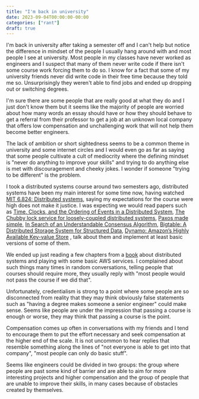 ```yaml
---
title: "I'm back in university"
date: 2023-09-04T00:00:00-00:00
categories: ["rant"]
draft: true
---
```


I'm back in university after taking a semester off and I can't help but notice the difference in mindset of the people I usually hang around with and most people I see at university. Most people in my classes have never worked as engineers and I suspect that many of them never write code if there isn't some course work forcing them to do so. I know for a fact that some of my university friends never did write code in their free time because they told me so. Unsurprisingly they weren't able to find jobs and ended up dropping out or switching degrees.

I'm sure there are some people that are really good at what they do and I just don't know them but it seems like the majority of people are worried about how many words an essay should have or how they should behave to get a referral from their professor to get a job at an unknown local company that offers low compensation and unchallenging work that will not help them become better engineers.

The lack of ambition or short sightedness seems to be a common theme in university and some internet circles and I would even go as far as saying that some people cultivate a cult of mediocrity where the defining mindset is "never do anything to improve your skills" and trying to do anything else is met with discouragement and cheeky jokes. I wonder if someone "trying to be different" is the problem.

I took a distributed systems course around two semesters ago, distributed systems have been my main interest for some time now, having watched [MIT 6.824: Distributed systems], saying my expectations for the course were high does not make it justice. I was expecting we would read papers such as [Time, Clocks, and the Ordering of Events in a Distributed System], [The Chubby lock service for loosely-coupled distributed systems], [Paxos made simple], [In Search of an Understandable Consensus Algorithm], [Bigtable: A Distributed Storage System for Structured Data], [Dynamo: Amazon’s Highly Available Key-value Store] , talk about them and implement at least basic versions of some of them.

We ended up just reading a few chapters from a [book](https://www.distributed-systems.net/index.php/books/ds4/) about distributed systems and playing with some basic AWS services. I complained about such things many times in random conversations, telling people that courses should require more, they usually reply with "most people would not pass the course if we did that".

Unfortunately, credentialism is strong to a point where some people are so disconnected from reality that they may think obviously false statements such as "having a degree makes someone a senior engineer" could make sense. Seems like people are under the impression that passing a course is enough or worse, they may think that passing a course is the point.

Compensation comes up often in conversations with my friends and I tend to encourage them to put the effort necessary and seek compensation at the higher end of the scale. It is not uncommon to hear replies that resemble something along the lines of "not everyone is able to get into that company", "most people can only do basic stuff".

Seems like engineers could be divided in two groups: the group where people are past some kind of barrier and are able to aim for more interesting projects and higher compensation and the group of people that are unable to improve their skills, in many cases because of obstacles created by themselves.

[MIT 6.824: Distributed systems]: https://www.youtube.com/watch?v=cQP8WApzIQQ&list=PLrw6a1wE39_tb2fErI4-WkMbsvGQk9_UB
[Time, Clocks, and the Ordering of Events in a Distributed System]: https://lamport.azurewebsites.net/pubs/time-clocks.pdf
[The Chubby lock service for loosely-coupled distributed systems]: https://static.googleusercontent.com/media/research.google.com/en//archive/chubby-osdi06.pdf
[Paxos made simple]: https://lamport.azurewebsites.net/pubs/paxos-simple.pdf
[In Search of an Understandable Consensus Algorithm]: https://raft.github.io/raft.pdf
[Bigtable: A Distributed Storage System for Structured Data]: https://static.googleusercontent.com/media/research.google.com/en//archive/bigtable-osdi06.pdf
[Dynamo: Amazon’s Highly Available Key-value Store]: https://www.allthingsdistributed.com/files/amazon-dynamo-sosp2007.pdf
